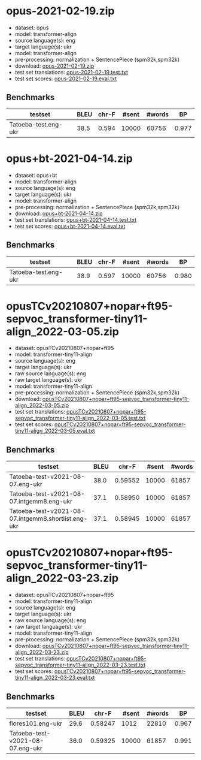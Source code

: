 # opus-2021-02-19.zip

* dataset: opus
* model: transformer-align
* source language(s): eng
* target language(s): ukr
* model: transformer-align
* pre-processing: normalization + SentencePiece (spm32k,spm32k)
* download: [opus-2021-02-19.zip](https://object.pouta.csc.fi/Tatoeba-MT-models/eng-ukr/opus-2021-02-19.zip)
* test set translations: [opus-2021-02-19.test.txt](https://object.pouta.csc.fi/Tatoeba-MT-models/eng-ukr/opus-2021-02-19.test.txt)
* test set scores: [opus-2021-02-19.eval.txt](https://object.pouta.csc.fi/Tatoeba-MT-models/eng-ukr/opus-2021-02-19.eval.txt)

## Benchmarks

| testset | BLEU  | chr-F | #sent | #words | BP |
|---------|-------|-------|-------|--------|----|
| Tatoeba-test.eng-ukr 	| 38.5 	| 0.594 	| 10000 	| 60756 	| 0.977 |




# opus+bt-2021-04-14.zip

* dataset: opus+bt
* model: transformer-align
* source language(s): eng
* target language(s): ukr
* model: transformer-align
* pre-processing: normalization + SentencePiece (spm32k,spm32k)
* download: [opus+bt-2021-04-14.zip](https://object.pouta.csc.fi/Tatoeba-MT-models/eng-ukr/opus+bt-2021-04-14.zip)
* test set translations: [opus+bt-2021-04-14.test.txt](https://object.pouta.csc.fi/Tatoeba-MT-models/eng-ukr/opus+bt-2021-04-14.test.txt)
* test set scores: [opus+bt-2021-04-14.eval.txt](https://object.pouta.csc.fi/Tatoeba-MT-models/eng-ukr/opus+bt-2021-04-14.eval.txt)

## Benchmarks

| testset | BLEU  | chr-F | #sent | #words | BP |
|---------|-------|-------|-------|--------|----|
| Tatoeba-test.eng-ukr 	| 38.9 	| 0.597 	| 10000 	| 60756 	| 0.980 |



# opusTCv20210807+nopar+ft95-sepvoc_transformer-tiny11-align_2022-03-05.zip

* dataset: opusTCv20210807+nopar+ft95
* model: transformer-tiny11-align
* source language(s): eng
* target language(s): ukr
* raw source language(s): eng
* raw target language(s): ukr
* model: transformer-tiny11-align
* pre-processing: normalization + SentencePiece (spm32k,spm32k)
* download: [opusTCv20210807+nopar+ft95-sepvoc_transformer-tiny11-align_2022-03-05.zip](https://object.pouta.csc.fi/Tatoeba-MT-models/eng-ukr/opusTCv20210807+nopar+ft95-sepvoc_transformer-tiny11-align_2022-03-05.zip)
* test set translations: [opusTCv20210807+nopar+ft95-sepvoc_transformer-tiny11-align_2022-03-05.test.txt](https://object.pouta.csc.fi/Tatoeba-MT-models/eng-ukr/opusTCv20210807+nopar+ft95-sepvoc_transformer-tiny11-align_2022-03-05.test.txt)
* test set scores: [opusTCv20210807+nopar+ft95-sepvoc_transformer-tiny11-align_2022-03-05.eval.txt](https://object.pouta.csc.fi/Tatoeba-MT-models/eng-ukr/opusTCv20210807+nopar+ft95-sepvoc_transformer-tiny11-align_2022-03-05.eval.txt)

## Benchmarks

| testset | BLEU  | chr-F | #sent | #words | BP |
|---------|-------|-------|-------|--------|----|
| Tatoeba-test-v2021-08-07.eng-ukr 	| 38.0 	| 0.59552 	| 10000 	| 61857 	| 0.979 |
| Tatoeba-test-v2021-08-07.intgemm8.eng-ukr 	| 37.1 	| 0.58950 	| 10000 	| 61857 	| 0.975 |
| Tatoeba-test-v2021-08-07.intgemm8.shortlist.eng-ukr 	| 37.1 	| 0.58945 	| 10000 	| 61857 	| 0.976 |


# opusTCv20210807+nopar+ft95-sepvoc_transformer-tiny11-align_2022-03-23.zip

* dataset: opusTCv20210807+nopar+ft95
* model: transformer-tiny11-align
* source language(s): eng
* target language(s): ukr
* raw source language(s): eng
* raw target language(s): ukr
* model: transformer-tiny11-align
* pre-processing: normalization + SentencePiece (spm32k,spm32k)
* download: [opusTCv20210807+nopar+ft95-sepvoc_transformer-tiny11-align_2022-03-23.zip](https://object.pouta.csc.fi/Tatoeba-MT-models/eng-ukr/opusTCv20210807+nopar+ft95-sepvoc_transformer-tiny11-align_2022-03-23.zip)
* test set translations: [opusTCv20210807+nopar+ft95-sepvoc_transformer-tiny11-align_2022-03-23.test.txt](https://object.pouta.csc.fi/Tatoeba-MT-models/eng-ukr/opusTCv20210807+nopar+ft95-sepvoc_transformer-tiny11-align_2022-03-23.test.txt)
* test set scores: [opusTCv20210807+nopar+ft95-sepvoc_transformer-tiny11-align_2022-03-23.eval.txt](https://object.pouta.csc.fi/Tatoeba-MT-models/eng-ukr/opusTCv20210807+nopar+ft95-sepvoc_transformer-tiny11-align_2022-03-23.eval.txt)

## Benchmarks

| testset | BLEU  | chr-F | #sent | #words | BP |
|---------|-------|-------|-------|--------|----|
| flores101.eng-ukr 	| 29.6 	| 0.58247 	| 1012 	| 22810 	| 0.967 |
| Tatoeba-test-v2021-08-07.eng-ukr 	| 36.0 	| 0.59325 	| 10000 	| 61857 	| 0.991 |


